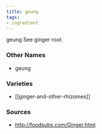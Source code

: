 ```yaml
---
title: geung
tags:
- ingredient
---
```

geung See ginger root.

### Other Names

* geung

### Varieties

* [[ginger-and-other-rhizomes]]

### Sources
* http://foodsubs.com/Ginger.html
